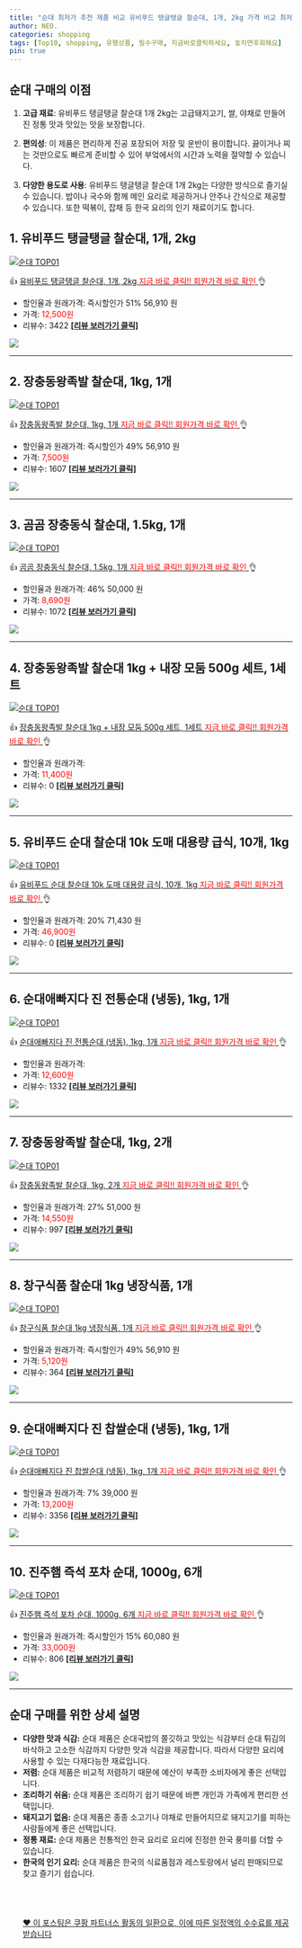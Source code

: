 ```yaml
---
title: "순대 최저가 추천 제품 비교 유비푸드 탱글탱글 찰순대, 1개, 2kg 가격 비교 최저가장점"
author: NEO.
categories: shopping
tags: [Top10, shopping, 유행상품, 필수구매, 지금바로클릭하세요, 놓치면후회해요]
pin: true
---
```

## 순대 구매의 이점
1. **고급 재료**: 유비푸드 탱글탱글 찰순대 1개 2kg는 고급돼지고기, 쌀, 야채로 만들어진 정통 맛과 맛있는 맛을 보장합니다.


2. **편의성**: 이 제품은 편리하게 진공 포장되어 저장 및 운반이 용이합니다. 끓이거나 찌는 것만으로도 빠르게 준비할 수 있어 부엌에서의 시간과 노력을 절약할 수 있습니다.


3. **다양한 용도로 사용**: 유비푸드 탱글탱글 찰순대 1개 2kg는 다양한 방식으로 즐기실 수 있습니다. 밥이나 국수와 함께 메인 요리로 제공하거나 안주나 간식으로 제공할 수 있습니다. 또한 떡볶이, 잡채 등 한국 요리의 인기 재료이기도 합니다.

   

## 1. 유비푸드 탱글탱글 찰순대, 1개, 2kg

[![순대 TOP01](https://thumbnail9.coupangcdn.com/thumbnails/remote/490x490ex/image/vendor_inventory/6321/f23e1a65488ca974485e758769599c29abe413b9d5708a77b34a4f8f9644.jpg)](https://link.coupang.com/re/AFFSDP?lptag=AF3617701&subid=GithubCoopas&pageKey=7399065728&traceid=V0-153&itemId=20020170560&vendorItemId=87116898317)


👍 [유비푸드 탱글탱글 찰순대, 1개, 2kg <font color=red> 지금 바로 클릭!! 회원가격 바로 확인 </font> ](https://link.coupang.com/re/AFFSDP?lptag=AF3617701&subid=GithubCoopas&pageKey=7399065728&traceid=V0-153&itemId=20020170560&vendorItemId=87116898317) 👌 


- 할인율과 원래가격: 즉시할인가 51%  56,910   원
- 가격: <span style='color:red'>12,500원</span>
- 리뷰수: 3422  [**[리뷰 보러가기 클릭]**](https://link.coupang.com/re/AFFSDP?lptag=AF3617701&subid=GithubCoopas&pageKey=7399065728&traceid=V0-153&itemId=20020170560&vendorItemId=87116898317)

[![](/discount_price.png)](https://link.coupang.com/re/AFFSDP?lptag=AF3617701&subid=GithubCoopas&pageKey=7399065728&traceid=V0-153&itemId=20020170560&vendorItemId=87116898317)

---


   

## 2. 장충동왕족발 찰순대, 1kg, 1개

[![순대 TOP01](https://thumbnail7.coupangcdn.com/thumbnails/remote/490x490ex/image/retail/images/13537414249657-5ef6aa9d-aa84-431f-af97-1cfe15a16171.jpg)](https://link.coupang.com/re/AFFSDP?lptag=AF3617701&subid=GithubCoopas&pageKey=306583172&traceid=V0-153&itemId=966601357&vendorItemId=5372534235)


👍 [장충동왕족발 찰순대, 1kg, 1개 <font color=red> 지금 바로 클릭!! 회원가격 바로 확인 </font> ](https://link.coupang.com/re/AFFSDP?lptag=AF3617701&subid=GithubCoopas&pageKey=306583172&traceid=V0-153&itemId=966601357&vendorItemId=5372534235) 👌 


- 할인율과 원래가격: 즉시할인가 49%  56,910   원
- 가격: <span style='color:red'>7,500원</span>
- 리뷰수: 1607  [**[리뷰 보러가기 클릭]**](https://link.coupang.com/re/AFFSDP?lptag=AF3617701&subid=GithubCoopas&pageKey=306583172&traceid=V0-153&itemId=966601357&vendorItemId=5372534235)

[![](/discount_price.png)](https://link.coupang.com/re/AFFSDP?lptag=AF3617701&subid=GithubCoopas&pageKey=306583172&traceid=V0-153&itemId=966601357&vendorItemId=5372534235)

---


   

## 3. 곰곰 장충동식 찰순대, 1.5kg, 1개

[![순대 TOP01](https://thumbnail7.coupangcdn.com/thumbnails/remote/490x490ex/image/retail/images/557323866201312-6bb57d3f-1782-46e3-8711-5427d3ffb21c.jpg)](https://link.coupang.com/re/AFFSDP?lptag=AF3617701&subid=GithubCoopas&pageKey=1490436256&traceid=V0-153&itemId=5810517927&vendorItemId=73108966197)


👍 [곰곰 장충동식 찰순대, 1.5kg, 1개 <font color=red> 지금 바로 클릭!! 회원가격 바로 확인 </font> ](https://link.coupang.com/re/AFFSDP?lptag=AF3617701&subid=GithubCoopas&pageKey=1490436256&traceid=V0-153&itemId=5810517927&vendorItemId=73108966197) 👌 


- 할인율과 원래가격: 46%  50,000   원
- 가격: <span style='color:red'>8,690원</span>
- 리뷰수: 1072  [**[리뷰 보러가기 클릭]**](https://link.coupang.com/re/AFFSDP?lptag=AF3617701&subid=GithubCoopas&pageKey=1490436256&traceid=V0-153&itemId=5810517927&vendorItemId=73108966197)

[![](/discount_price.png)](https://link.coupang.com/re/AFFSDP?lptag=AF3617701&subid=GithubCoopas&pageKey=1490436256&traceid=V0-153&itemId=5810517927&vendorItemId=73108966197)

---


   

## 4. 장충동왕족발 찰순대 1kg + 내장 모둠 500g 세트, 1세트

[![순대 TOP01](https://thumbnail10.coupangcdn.com/thumbnails/remote/490x490ex/image/retail/images/13770651852798150-8ad0814f-f325-42d9-b1db-312b9293644c.jpg)](https://link.coupang.com/re/AFFSDP?lptag=AF3617701&subid=GithubCoopas&pageKey=5392110174&traceid=V0-153&itemId=8044706099&vendorItemId=75333306654)


👍 [장충동왕족발 찰순대 1kg + 내장 모둠 500g 세트, 1세트 <font color=red> 지금 바로 클릭!! 회원가격 바로 확인 </font> ](https://link.coupang.com/re/AFFSDP?lptag=AF3617701&subid=GithubCoopas&pageKey=5392110174&traceid=V0-153&itemId=8044706099&vendorItemId=75333306654) 👌 


- 할인율과 원래가격: 
- 가격: <span style='color:red'>11,400원</span>
- 리뷰수: 0  [**[리뷰 보러가기 클릭]**](https://link.coupang.com/re/AFFSDP?lptag=AF3617701&subid=GithubCoopas&pageKey=5392110174&traceid=V0-153&itemId=8044706099&vendorItemId=75333306654)

[![](/discount_price.png)](https://link.coupang.com/re/AFFSDP?lptag=AF3617701&subid=GithubCoopas&pageKey=5392110174&traceid=V0-153&itemId=8044706099&vendorItemId=75333306654)

---


   

## 5. 유비푸드 순대 찰순대 10k 도매 대용량 급식, 10개, 1kg

[![순대 TOP01](https://thumbnail9.coupangcdn.com/thumbnails/remote/490x490ex/image/vendor_inventory/7bbd/8b67b9797700c6b1306645e4c3a3a17bcd59edfb9e315a9b77fefa16165c.jpg)](https://link.coupang.com/re/AFFSDP?lptag=AF3617701&subid=GithubCoopas&pageKey=7772230629&traceid=V0-153&itemId=20985674278&vendorItemId=88050187392)


👍 [유비푸드 순대 찰순대 10k 도매 대용량 급식, 10개, 1kg <font color=red> 지금 바로 클릭!! 회원가격 바로 확인 </font> ](https://link.coupang.com/re/AFFSDP?lptag=AF3617701&subid=GithubCoopas&pageKey=7772230629&traceid=V0-153&itemId=20985674278&vendorItemId=88050187392) 👌 


- 할인율과 원래가격: 20%  71,430   원
- 가격: <span style='color:red'>46,900원</span>
- 리뷰수: 0  [**[리뷰 보러가기 클릭]**](https://link.coupang.com/re/AFFSDP?lptag=AF3617701&subid=GithubCoopas&pageKey=7772230629&traceid=V0-153&itemId=20985674278&vendorItemId=88050187392)

[![](/discount_price.png)](https://link.coupang.com/re/AFFSDP?lptag=AF3617701&subid=GithubCoopas&pageKey=7772230629&traceid=V0-153&itemId=20985674278&vendorItemId=88050187392)

---


   

## 6. 순대애빠지다 진 전통순대 (냉동), 1kg, 1개

[![순대 TOP01](https://thumbnail7.coupangcdn.com/thumbnails/remote/490x490ex/image/retail/images/1485947121395724-f6834668-67e2-499b-8cc7-919323496ddb.jpg)](https://link.coupang.com/re/AFFSDP?lptag=AF3617701&subid=GithubCoopas&pageKey=2127224597&traceid=V0-153&itemId=3610534804&vendorItemId=71596188378)


👍 [순대애빠지다 진 전통순대 (냉동), 1kg, 1개 <font color=red> 지금 바로 클릭!! 회원가격 바로 확인 </font> ](https://link.coupang.com/re/AFFSDP?lptag=AF3617701&subid=GithubCoopas&pageKey=2127224597&traceid=V0-153&itemId=3610534804&vendorItemId=71596188378) 👌 


- 할인율과 원래가격: 
- 가격: <span style='color:red'>12,600원</span>
- 리뷰수: 1332  [**[리뷰 보러가기 클릭]**](https://link.coupang.com/re/AFFSDP?lptag=AF3617701&subid=GithubCoopas&pageKey=2127224597&traceid=V0-153&itemId=3610534804&vendorItemId=71596188378)

[![](/discount_price.png)](https://link.coupang.com/re/AFFSDP?lptag=AF3617701&subid=GithubCoopas&pageKey=2127224597&traceid=V0-153&itemId=3610534804&vendorItemId=71596188378)

---


   

## 7. 장충동왕족발 찰순대, 1kg, 2개

[![순대 TOP01](https://thumbnail6.coupangcdn.com/thumbnails/remote/490x490ex/image/retail/images/4c26d9ad-2123-454f-a678-ba8efc743848863179478037889943.png)](https://link.coupang.com/re/AFFSDP?lptag=AF3617701&subid=GithubCoopas&pageKey=306583172&traceid=V0-153&itemId=19224741810&vendorItemId=86341413258)


👍 [장충동왕족발 찰순대, 1kg, 2개 <font color=red> 지금 바로 클릭!! 회원가격 바로 확인 </font> ](https://link.coupang.com/re/AFFSDP?lptag=AF3617701&subid=GithubCoopas&pageKey=306583172&traceid=V0-153&itemId=19224741810&vendorItemId=86341413258) 👌 


- 할인율과 원래가격: 27%  51,000   원
- 가격: <span style='color:red'>14,550원</span>
- 리뷰수: 997  [**[리뷰 보러가기 클릭]**](https://link.coupang.com/re/AFFSDP?lptag=AF3617701&subid=GithubCoopas&pageKey=306583172&traceid=V0-153&itemId=19224741810&vendorItemId=86341413258)

[![](/discount_price.png)](https://link.coupang.com/re/AFFSDP?lptag=AF3617701&subid=GithubCoopas&pageKey=306583172&traceid=V0-153&itemId=19224741810&vendorItemId=86341413258)

---


   

## 8. 창구식품 찰순대 1kg 냉장식품, 1개

[![순대 TOP01](https://thumbnail10.coupangcdn.com/thumbnails/remote/490x490ex/image/vendor_inventory/dee1/991e602dda9c9e81f37411b3cd47f0d2e229444908fd43d242445e7ed414.jpg)](https://link.coupang.com/re/AFFSDP?lptag=AF3617701&subid=GithubCoopas&pageKey=57729363&traceid=V0-153&itemId=200219314&vendorItemId=3078364725)


👍 [창구식품 찰순대 1kg 냉장식품, 1개 <font color=red> 지금 바로 클릭!! 회원가격 바로 확인 </font> ](https://link.coupang.com/re/AFFSDP?lptag=AF3617701&subid=GithubCoopas&pageKey=57729363&traceid=V0-153&itemId=200219314&vendorItemId=3078364725) 👌 


- 할인율과 원래가격: 즉시할인가 49%  56,910   원
- 가격: <span style='color:red'>5,120원</span>
- 리뷰수: 364  [**[리뷰 보러가기 클릭]**](https://link.coupang.com/re/AFFSDP?lptag=AF3617701&subid=GithubCoopas&pageKey=57729363&traceid=V0-153&itemId=200219314&vendorItemId=3078364725)

[![](/discount_price.png)](https://link.coupang.com/re/AFFSDP?lptag=AF3617701&subid=GithubCoopas&pageKey=57729363&traceid=V0-153&itemId=200219314&vendorItemId=3078364725)

---


   

## 9. 순대애빠지다 진 찹쌀순대 (냉동), 1kg, 1개

[![순대 TOP01](https://thumbnail9.coupangcdn.com/thumbnails/remote/490x490ex/image/retail/images/7360125939654450-05284a02-304a-4714-b454-6a77af57bb41.jpg)](https://link.coupang.com/re/AFFSDP?lptag=AF3617701&subid=GithubCoopas&pageKey=2127224580&traceid=V0-153&itemId=3610534770&vendorItemId=71596188355)


👍 [순대애빠지다 진 찹쌀순대 (냉동), 1kg, 1개 <font color=red> 지금 바로 클릭!! 회원가격 바로 확인 </font> ](https://link.coupang.com/re/AFFSDP?lptag=AF3617701&subid=GithubCoopas&pageKey=2127224580&traceid=V0-153&itemId=3610534770&vendorItemId=71596188355) 👌 


- 할인율과 원래가격: 7%  39,000   원
- 가격: <span style='color:red'>13,200원</span>
- 리뷰수: 3356  [**[리뷰 보러가기 클릭]**](https://link.coupang.com/re/AFFSDP?lptag=AF3617701&subid=GithubCoopas&pageKey=2127224580&traceid=V0-153&itemId=3610534770&vendorItemId=71596188355)

[![](/discount_price.png)](https://link.coupang.com/re/AFFSDP?lptag=AF3617701&subid=GithubCoopas&pageKey=2127224580&traceid=V0-153&itemId=3610534770&vendorItemId=71596188355)

---


   

## 10. 진주햄 즉석 포차 순대, 1000g, 6개

[![순대 TOP01](https://thumbnail8.coupangcdn.com/thumbnails/remote/490x490ex/image/retail/images/c8c0f2d0-fa57-49af-9c73-e1d1e1d04d678330171330673063982.png)](https://link.coupang.com/re/AFFSDP?lptag=AF3617701&subid=GithubCoopas&pageKey=129956469&traceid=V0-153&itemId=19233097539&vendorItemId=86349566798)


👍 [진주햄 즉석 포차 순대, 1000g, 6개 <font color=red> 지금 바로 클릭!! 회원가격 바로 확인 </font> ](https://link.coupang.com/re/AFFSDP?lptag=AF3617701&subid=GithubCoopas&pageKey=129956469&traceid=V0-153&itemId=19233097539&vendorItemId=86349566798) 👌 


- 할인율과 원래가격: 즉시할인가 15%  60,080   원
- 가격: <span style='color:red'>33,000원</span>
- 리뷰수: 806  [**[리뷰 보러가기 클릭]**](https://link.coupang.com/re/AFFSDP?lptag=AF3617701&subid=GithubCoopas&pageKey=129956469&traceid=V0-153&itemId=19233097539&vendorItemId=86349566798)

[![](/discount_price.png)](https://link.coupang.com/re/AFFSDP?lptag=AF3617701&subid=GithubCoopas&pageKey=129956469&traceid=V0-153&itemId=19233097539&vendorItemId=86349566798)

---
## 순대 구매를 위한 상세 설명
* **다양한 맛과 식감:** 순대 제품은 순대국밥의 쫄깃하고 맛있는 식감부터 순대 튀김의 바삭하고 고소한 식감까지 다양한 맛과 식감을 제공합니다. 따라서 다양한 요리에 사용할 수 있는 다재다능한 재료입니다.
* **저렴:** 순대 제품은 비교적 저렴하기 때문에 예산이 부족한 소비자에게 좋은 선택입니다.
* **조리하기 쉬움:** 순대 제품은 조리하기 쉽기 때문에 바쁜 개인과 가족에게 편리한 선택입니다.
* **돼지고기 없음:** 순대 제품은 종종 소고기나 야채로 만들어지므로 돼지고기를 피하는 사람들에게 좋은 선택입니다.
* **정통 재료:** 순대 제품은 전통적인 한국 요리로 요리에 진정한 한국 풍미를 더할 수 있습니다.
* **한국의 인기 요리:** 순대 제품은 한국의 식료품점과 레스토랑에서 널리 판매되므로 찾고 즐기기 쉽습니다.<br><br><br><br><br> [ ❤  이 포스팅은 쿠팡 파트너스 활동의 일환으로, 이에 따른 일정액의 수수료를 제공받습니다](https://link.coupang.com/a/bcEFyh)